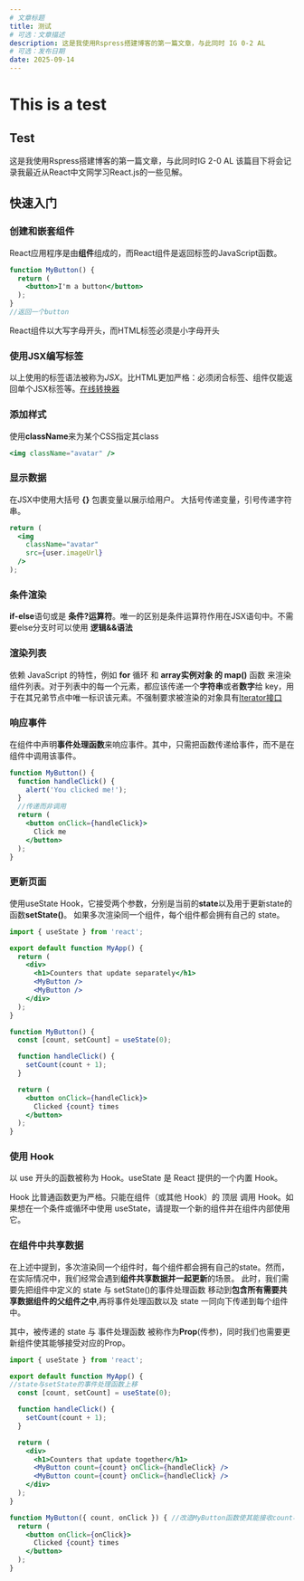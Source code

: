 ```yaml
---
# 文章标题
title: 测试
# 可选：文章描述
description: 这是我使用Rspress搭建博客的第一篇文章，与此同时 IG 0-2 AL
# 可选：发布日期
date: 2025-09-14
---
```


# This is a test

## Test

这是我使用Rspress搭建博客的第一篇文章，与此同时IG 2-0 AL 该篇目下将会记录我最近从React中文网学习React.js的一些见解。


## 快速入门
### 创建和嵌套组件
React应用程序是由<b>组件</b>组成的，而React组件是返回标签的JavaScript函数。

``` jsx
function MyButton() {
  return (
    <button>I'm a button</button>
  );
}
//返回一个button
```
React组件以大写字母开头，而HTML标签必须是小字母开头

### 使用JSX编写标签
以上使用的标签语法被称为<i>JSX</i>。比HTML更加严格：必须闭合标签、组件仅能返回单个JSX标签等。<!--  -->[在线转换器](https://transform.tools/html-to-jsx)

### 添加样式
使用<b>className</b>来为某个CSS指定其class
```jsx
<img className="avatar" />
```

### 显示数据
在JSX中使用大括号 <b>{}</b> 包裹变量以展示给用户。
大括号传递变量，引号传递字符串。
```jsx
return (
  <img
    className="avatar"
    src={user.imageUrl}
  />
);
```
### 条件渲染
<b>if-else</b>语句或是 <b>条件?运算符</b>。唯一的区别是条件运算符作用在JSX语句中。不需要else分支时可以使用 <b>逻辑&&语法</b>

### 渲染列表
依赖 JavaScript 的特性，例如 <b>for</b> 循环 和 <b>array实例对象 的 map()</b> 函数 来渲染组件列表。对于列表中的每一个元素，都应该传递一个<b>字符串</b>或者<b>数字</b>给 key，用于在其兄弟节点中唯一标识该元素。不强制要求被渲染的对象具有[Iterator接口](https://es6.ruanyifeng.com/#docs/iterator)

### 响应事件
在组件中声明<b>事件处理函数</b>来响应事件。其中，只需把函数传递给事件，而不是在组件中调用该事件。
```jsx
function MyButton() {
  function handleClick() {
    alert('You clicked me!');
  }
  //传递而非调用
  return (
    <button onClick={handleClick}>
      Click me
    </button>
  );
}
```
### 更新页面
使用useState Hook，它接受两个参数，分别是当前的<b>state</b>以及用于更新state的函数<b>setState()</b>。
如果多次渲染同一个组件，每个组件都会拥有自己的 state。
```jsx
import { useState } from 'react';

export default function MyApp() {
  return (
    <div>
      <h1>Counters that update separately</h1>
      <MyButton />
      <MyButton />
    </div>
  );
}

function MyButton() {
  const [count, setCount] = useState(0);

  function handleClick() {
    setCount(count + 1);
  }

  return (
    <button onClick={handleClick}>
      Clicked {count} times
    </button>
  );
}
```

### 使用 Hook 
以 use 开头的函数被称为 Hook。useState 是 React 提供的一个内置 Hook。

Hook 比普通函数更为严格。只能在组件（或其他 Hook）的 顶层 调用 Hook。如果想在一个条件或循环中使用 useState，请提取一个新的组件并在组件内部使用它。

### 在组件中共享数据
在上述中提到，多次渲染同一个组件时，每个组件都会拥有自己的state。然而，在实际情况中，我们经常会遇到<b>组件共享数据并一起更新</b>的场景。
此时，我们需要先把组件中定义的 state 与 setState()的事件处理函数 移动到<b>包含所有需要共享数据组件的父组件之中</b>,再将事件处理函数以及 state 一同向下传递到每个组件中。


其中，被传递的 state 与 事件处理函数 被称作为<b>Prop</b>(传参)，同时我们也需要更新组件使其能够接受对应的Prop。

```jsx
import { useState } from 'react';

export default function MyApp() {
//state与setState的事件处理函数上移
  const [count, setCount] = useState(0);

  function handleClick() {
    setCount(count + 1);
  }

  return (
    <div>
      <h1>Counters that update together</h1>
      <MyButton count={count} onClick={handleClick} />
      <MyButton count={count} onClick={handleClick} />
    </div>
  );
}

function MyButton({ count, onClick }) { //改造MyButton函数使其能接收count与onClick事件两个参数
  return (
    <button onClick={onClick}>
      Clicked {count} times
    </button>
  );
}
```